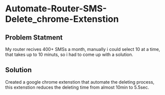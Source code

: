 # Automate-Router-SMS-Delete_chrome-Extenstion

## Problem Statment
My router recives 400+ SMSs a month, manually i could select 10 at a time, that takes up to 10 minuts, so i had to come up with a solution.

## Solution
Created a google chrome extenstion that automate the deleting process, this extenstion reduces the deleting time from almost 10min to 5.5sec.
